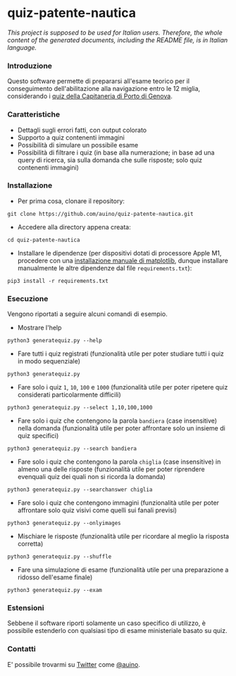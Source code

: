 # quiz-patente-nautica

*This project is supposed to be used for Italian users. Therefore, the whole content of the generated documents, including the README file, is in Italian language.*

### Introduzione ###

Questo software permette di prepararsi all'esame teorico per il conseguimento dell'abilitazione alla navigazione entro le 12 miglia, considerando i [quiz della Capitaneria di Porto di Genova](https://www.guardiacostiera.gov.it/genova/Documents/CPGE%20LISTA%20QUIZ%20BASE%20-%20aggiornamento%202018.03.07.pdf).

### Caratteristiche ###

* Dettagli sugli errori fatti, con output colorato
* Supporto a quiz contenenti immagini
* Possibilità di simulare un possibile esame
* Possibilità di filtrare i quiz (in base alla numerazione; in base ad una query di ricerca, sia sulla domanda che sulle risposte; solo quiz contenenti immagini)

### Installazione ###

* Per prima cosa, clonare il repository:
```
git clone https://github.com/auino/quiz-patente-nautica.git
```
* Accedere alla directory appena creata:
```
cd quiz-patente-nautica
```
* Installare le dipendenze (per dispositivi dotati di processore Apple M1, procedere con una [installazione manuale di matplotlib](https://stackoverflow.com/questions/66122146/pip-install-matplotlib-fails-on-m1-mac), dunque installare manualmente le altre dipendenze dal file `requirements.txt`):
```
pip3 install -r requirements.txt
```


### Esecuzione ###

Vengono riportati a seguire alcuni comandi di esempio.

* Mostrare l'help
```
python3 generatequiz.py --help
```
* Fare tutti i quiz registrati (funzionalità utile per poter studiare tutti i quiz in modo sequenziale)
```
python3 generatequiz.py
```
* Fare solo i quiz `1`, `10`, `100` e `1000` (funzionalità utile per poter ripetere quiz considerati particolarmente difficili)
```
python3 generatequiz.py --select 1,10,100,1000
```
* Fare solo i quiz che contengono la parola `bandiera` (case insensitive) nella domanda (funzionalità utile per poter affrontare solo un insieme di quiz specifici)
```
python3 generatequiz.py --search bandiera
```
* Fare solo i quiz che contengono la parola `chiglia` (case insensitive) in almeno una delle risposte (funzionalità utile per poter riprendere evenquali quiz dei quali non si ricorda la domanda)
```
python3 generatequiz.py --searchanswer chiglia
```
* Fare solo i quiz che contengono immagini (funzionalità utile per poter affrontare solo quiz visivi come quelli sui fanali previsi)
```
python3 generatequiz.py --onlyimages
```
* Mischiare le risposte (funzionalità utile per ricordare al meglio la risposta corretta)
```
python3 generatequiz.py --shuffle
```
* Fare una simulazione di esame (funzionalità utile per una preparazione a ridosso dell'esame finale)
```
python3 generatequiz.py --exam
```

### Estensioni ###

Sebbene il software riporti solamente un caso specifico di utilizzo, è possibile estenderlo con qualsiasi tipo di esame ministeriale basato su quiz.

### Contatti ###

E' possibile trovarmi su [Twitter](https://twitter.com) come [@auino](https://twitter.com/auino).
